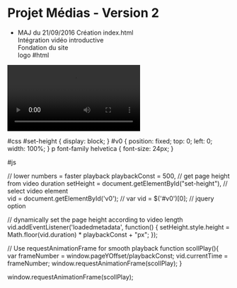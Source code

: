 # Projet Médias - Version 2
* MAJ du 21/09/2016
Création index.html  
Intégration vidéo introductive  
Fondation du site  
logo
#html

<div id="set-height"></div>
<p id="time"></p>
<video id="v0" tabindex="0" autobuffer="autobuffer" preload="preload">
  <source type="video/webm; codecs=&quot;vp8, vorbis&quot;" src="http://www.html5rocks.com/tutorials/video/basics/Chrome_ImF.webm"></source>
  <source type="video/ogg; codecs=&quot;theora, vorbis&quot;" src="http://www.html5rocks.com/tutorials/video/basics/Chrome_ImF.ogv"></source>
  <source type="video/mp4; codecs=&quot;avc1.42E01E, mp4a.40.2&quot;" src="http://www.html5rocks.com/tutorials/video/basics/Chrome_ImF.mp4"></source>
  <p>Sorry, your browser does not support the &lt;video&gt; element.</p>
</video>

#css
#set-height {
  display: block;
}
#v0 {
  position: fixed;
  top: 0;
  left: 0;
  width: 100%;
}
p font-family helvetica {
  font-size: 24px;
}

#js

// lower numbers = faster playback
  playbackConst = 500,
  // get page height from video duration
  setHeight = document.getElementById("set-height"),
  // select video element         
  vid = document.getElementById('v0');
  // var vid = $('#v0')[0]; // jquery option

// dynamically set the page height according to video length
vid.addEventListener('loadedmetadata', function() {
setHeight.style.height = Math.floor(vid.duration) * playbackConst + "px";
});


// Use requestAnimationFrame for smooth playback
function scollPlay(){  
var frameNumber  = window.pageYOffset/playbackConst;
vid.currentTime  = frameNumber;
window.requestAnimationFrame(scollPlay);
}

window.requestAnimationFrame(scollPlay);
